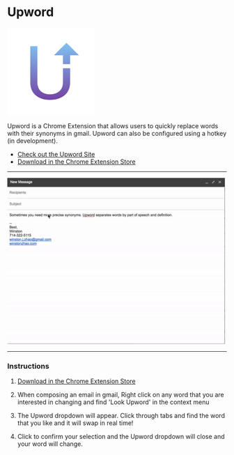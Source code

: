 # Upword

<img src="docs/upword-logo.png" style="width:200px">

Upword is a Chrome Extension that allows users to quickly replace words with their synonyms in gmail. Upword can also be configured using a hotkey (in development).
 
+ [Check out the Upword Site](https://winstonjz.github.io/upword-site/)
+ [Download in the Chrome Extension Store](https://chrome.google.com/webstore/detail/upword/caccnpmojcgaglgnmbchfodecmfkcjkl?authuser=3)

<hr>
<img src="docs/upword-example.gif" style="width:500px">
<hr>

### Instructions


1. [Download in the Chrome Extension Store](https://chrome.google.com/webstore/detail/upword/caccnpmojcgaglgnmbchfodecmfkcjkl?authuser=3)

2. When composing an email in gmail, Right click on any word that you are interested in changing and find 'Look Upword' in the context menu

3. The Upword dropdown will appear. Click through tabs and find the word that you like and it will swap in real time!

4. Click to confirm your selection and the Upword dropdown will close and your word will change.
